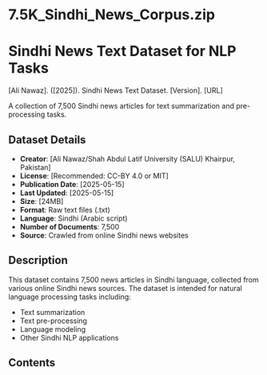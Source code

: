 # 7.5K_Sindhi_News_Corpus.zip
# Sindhi News Text Dataset for NLP Tasks
[Ali Nawaz]. ([2025]). Sindhi News Text Dataset. [Version]. [URL]

A collection of 7,500 Sindhi news articles for text summarization and pre-processing tasks.

## Dataset Details

- **Creator**: [Ali Nawaz/Shah Abdul Latif University (SALU) Khairpur, Pakistan]
- **License**: [Recommended: CC-BY 4.0 or MIT]
- **Publication Date**: [2025-05-15]
- **Last Updated**: [2025-05-15]
- **Size**: [24MB]
- **Format**: Raw text files (.txt)
- **Language**: Sindhi (Arabic script)
- **Number of Documents**: 7,500
- **Source**: Crawled from online Sindhi news websites

## Description

This dataset contains 7,500 news articles in Sindhi language, collected from various online Sindhi news sources. The dataset is intended for natural language processing tasks including:

- Text summarization
- Text pre-processing
- Language modeling
- Other Sindhi NLP applications

## Contents
